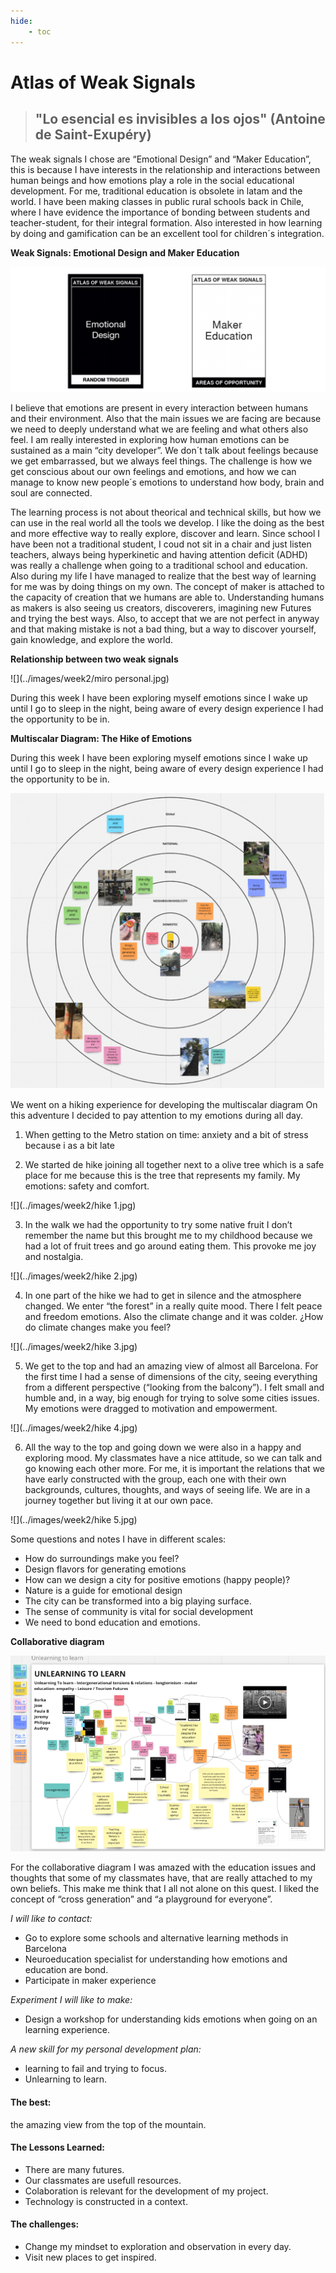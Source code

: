 ```yaml
---
hide:
    - toc
---
```


# Atlas of Weak Signals

> ## "Lo esencial es invisibles a los ojos" (Antoine de Saint-Exupéry)

The weak signals I chose are “Emotional Design” and “Maker Education”, this is because I have interests in the relationship and interactions between human beings and how emotions play a role in the social educational development. For me, traditional education is obsolete in latam and the world. I have been making classes in public rural schools back in Chile, where I have evidence the importance of bonding between students and teacher-student, for their integral formation. Also interested in how learning by doing and gamification can be an excellent tool for children´s integration. 


**Weak Signals: Emotional Design and Maker Education**

![](../images/week2/wsignals.jpg)

I believe that emotions are present in every interaction between humans and their environment. Also that the main issues we are facing are because we need to deeply understand what we are feeling and what others also feel. I am really interested in exploring how human emotions can be sustained as a main “city developer”. We don´t talk about feelings because we get embarrassed, but we always feel things. The challenge is how we get conscious about our own feelings and emotions, and how we can manage to know new people´s emotions to understand how body, brain and soul are connected. 

The learning process is not about theorical and technical skills, but how we can use in the real world all the tools we develop. I like the doing as the best and more effective way to really explore, discover and learn. Since school I have been not a traditional student, I coud not sit in a chair and just listen teachers, always being hyperkinetic and having attention deficit (ADHD) was really a challenge when going to a traditional school and education. Also during my life I have managed to realize that the best way of learning for me was by doing things on my own. The concept of maker is attached to the capacity of creation that we humans are able to. Understanding humans as makers is also seeing us creators, discoverers, imagining new Futures and trying the best ways. Also, to accept that we are not perfect in anyway and that making mistake is not a bad thing, but a way to discover yourself, gain knowledge, and explore the world.

**Relationship between two weak signals**

![](../images/week2/miro personal.jpg)

During this week I have been exploring myself emotions since I wake up until I go to sleep in the night, being aware of every design experience I had the opportunity to be in. 


**Multiscalar Diagram: The Hike of Emotions**

During this week I have been exploring myself emotions since I wake up until I go to sleep in the night, being aware of every design experience I had the opportunity to be in. 

![](../images/week2/multiscalaronion.jpg)

We went on a hiking experience for developing the multiscalar diagram On this adventure I decided to pay attention to my emotions during all day.

1.  When getting to the Metro station on time: anxiety and a bit of stress because i as a bit late

2.  We started de hike joining all together next to a olive tree which is a safe place for me because this is the tree that represents my family. My emotions: safety and comfort.

![](../images/week2/hike 1.jpg)

3.  In the walk we had the opportunity to try some native fruit I don’t remember the name but this brought me to my childhood because we had a lot of fruit trees and go around eating them. This provoke me joy and nostalgia. 

![](../images/week2/hike 2.jpg)

4.  In one part of the hike we had to get in silence and the atmosphere changed. We enter “the forest” in a really quite mood. There I felt peace and freedom emotions. Also the climate change and it was colder. ¿How do climate changes make you feel?

![](../images/week2/hike 3.jpg)

5.  We get to the top and had an amazing view of almost all Barcelona. For the first time I had a sense of dimensions of the city, seeing everything from a different perspective (“looking from the balcony”). I felt small and humble and, in a way, big enough for trying to solve some cities issues. My emotions were dragged to motivation and empowerment. 

![](../images/week2/hike 4.jpg)

6.  All the way to the top and going down we were also in a happy and exploring mood. My classmates have a nice attitude, so we can talk and go knowing each other more. For me, it is important the relations that we have early constructed with the group, each one with their own backgrounds, cultures, thoughts, and ways of seeing life. We are in a journey together but living it at our own pace. 

![](../images/week2/hike 5.jpg)


Some questions and notes I have in different scales:

-   How do surroundings make you feel?
-   Design flavors for generating emotions
-   How can we design a city for positive emotions (happy people)?
-   Nature is a guide for emotional design
-   The city can be transformed into a big playing surface.
-   The sense of community is vital for social development
-   We need to bond education and emotions.


**Collaborative diagram**

![](../images/week2/mirogroup.jpg)

For the collaborative diagram I was amazed with the education issues and thoughts that some of my classmates have, that are really attached to my own beliefs. This make me think that I all not alone on this quest.  I liked the concept of “cross generation” and “a playground for everyone”.


*I will like to contact:*
-   Go to explore some schools and alternative learning methods in Barcelona
-   Neuroeducation specialist for understanding how emotions and education are bond.
-   Participate in maker experience

*Experiment I will like to make:*
-   Design a workshop for understanding kids emotions when going on an learning experience. 


*A new skill for my personal development plan:*
-   learning to fail and trying to focus.
-   Unlearning to learn.


#### The best: 
the amazing view from the top of the mountain.

#### The Lessons Learned:
- There are many futures.
- Our classmates are usefull resources. 
- Colaboration is relevant for the development of my project.
- Technology is constructed in a context. 

#### The challenges:
- Change my mindset to exploration and observation in every day.
- Visit new places to get inspired.







